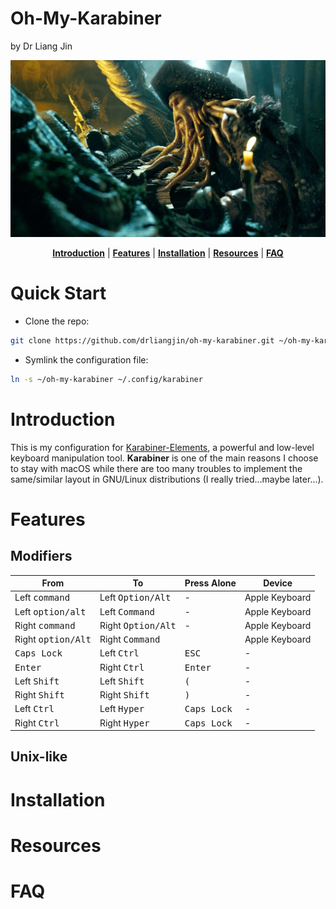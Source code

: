 # Oh-My-Karabiner
by Dr Liang Jin

<p align="center"><img src="/doc/image/davy_jones.jpg" alt="davy_jones"/></p>
<p align="center">
  <b><a href="#introduction">Introduction</a></b>
  |
  <b><a href="#features">Features</a></b>
  |
  <b><a href="#installation">Installation</a></b>
  |
  <b><a href="#resources">Resources</a></b>  
  |
  <b><a href="#features">FAQ</a></b>  
</p>

# Quick Start
- Clone the repo:
```bash
git clone https://github.com/drliangjin/oh-my-karabiner.git ~/oh-my-karabiner
```
- Symlink the configuration file:
```bash
ln -s ~/oh-my-karabiner ~/.config/karabiner
```

# Introduction
This is my configuration for [Karabiner-Elements](https://pqrs.org/osx/karabiner/), a powerful and low-level keyboard manipulation tool. **Karabiner** is one of the main reasons I choose to stay with macOS while there are too many troubles to implement the same/similar layout in GNU/Linux distributions (I really tried...maybe later...).

# Features
## Modifiers
| From             | To               | Press Alone | Device         |
|------------------|------------------|-------------|----------------|
| Left <kbd> command </kbd>    | Left <kbd>Option/Alt </kbd> | -           | Apple Keyboard |
| Left <kbd> option/alt </kbd> | Left <kbd>Command </kbd>    | -           | Apple Keyboard |
| Right <kbd> command</kbd>    | Right <kbd>Option/Alt </kbd>| -           | Apple Keyboard |
| Right <kbd> option/Alt</kbd> | Right <kbd>Command </kbd>   |             | Apple Keyboard |
| <kbd> Caps Lock</kbd>        | Left <kbd>Ctrl </kbd>       | <kbd>ESC  </kbd>       | -              |
| <kbd> Enter </kbd>           | Right <kbd>Ctrl </kbd>      | <kbd>Enter </kbd>      | -              |
| Left <kbd> Shift </kbd>      | Left <kbd>Shift </kbd>      | <kbd>(   </kbd>        | -              |
| Right <kbd> Shift </kbd>     | Right <kbd>Shift </kbd>     | <kbd>) </kbd>          | -              |
| Left <kbd> Ctrl </kbd>       | Left <kbd>Hyper </kbd>      | <kbd>Caps Lock </kbd>  | -              |
| Right <kbd> Ctrl </kbd>      | Right <kbd>Hyper </kbd>     | <kbd>Caps Lock </kbd>  | -              |

## Unix-like

# Installation
# Resources
# FAQ
